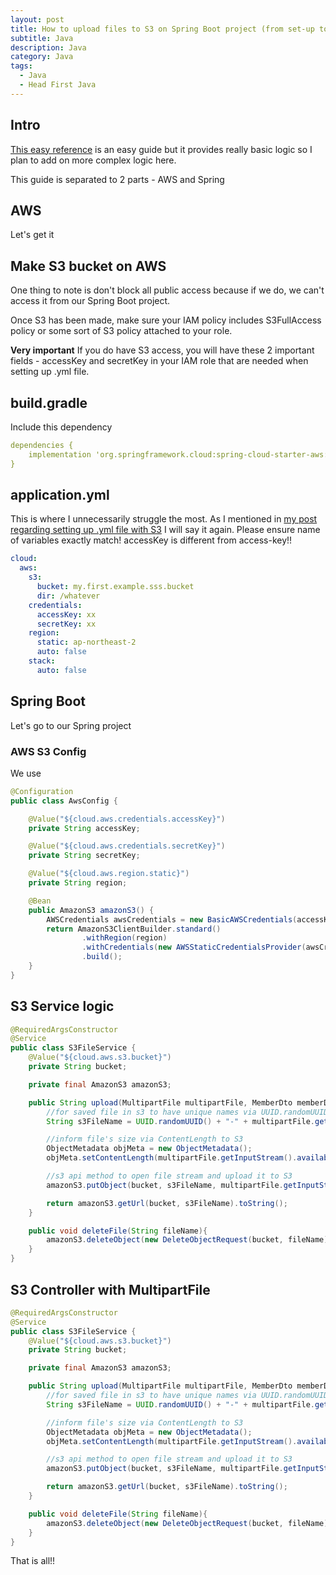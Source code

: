 ```yaml
---
layout: post
title: How to upload files to S3 on Spring Boot project (from set-up to controller)
subtitle: Java 
description: Java
category: Java
tags:
  - Java
  - Head First Java
---
```


## Intro
[This easy reference](https://devlog-wjdrbs96.tistory.com/323) is
an easy guide but it provides really basic logic so I plan to add on
more complex logic here.


This guide is separated to 2 parts - AWS and Spring
## AWS
Let's get it
## Make S3 bucket on AWS
One thing to note is don't block all public access because if we do,
we can't access it from our Spring Boot project.

Once S3 has been made, make sure your IAM policy includes S3FullAccess
policy or some sort of S3 policy attached to your role.

**Very important** If you do have S3 access, you will have these 2 
important fields - accessKey and secretKey in your IAM role that 
are needed when setting up .yml file.

## build.gradle
Include this dependency
```yaml
dependencies {
    implementation 'org.springframework.cloud:spring-cloud-starter-aws:2.2.6.RELEASE'
}
```

## application.yml
This is where I unnecessarily struggle the most. As I mentioned
in [my post regarding setting up .yml file with S3]()
I will say it again. Please ensure name of variables exactly match!
accessKey is different from access-key!!

```yaml
cloud:
  aws:
    s3:
      bucket: my.first.example.sss.bucket
      dir: /whatever
    credentials:
      accessKey: xx
      secretKey: xx
    region:
      static: ap-northeast-2
      auto: false
    stack:
      auto: false
```

## Spring Boot
Let's go to our Spring project

### AWS S3 Config
We use 
```java
@Configuration
public class AwsConfig {

    @Value("${cloud.aws.credentials.accessKey}")
    private String accessKey;

    @Value("${cloud.aws.credentials.secretKey}")
    private String secretKey;

    @Value("${cloud.aws.region.static}")
    private String region;

    @Bean
    public AmazonS3 amazonS3() {
        AWSCredentials awsCredentials = new BasicAWSCredentials(accessKey, secretKey);
        return AmazonS3ClientBuilder.standard()
                .withRegion(region)
                .withCredentials(new AWSStaticCredentialsProvider(awsCredentials))
                .build();
    }
}
```

## S3 Service logic
```java
@RequiredArgsConstructor
@Service
public class S3FileService {
    @Value("${cloud.aws.s3.bucket}")
    private String bucket;

    private final AmazonS3 amazonS3;

    public String upload(MultipartFile multipartFile, MemberDto memberDto) throws IOException {
        //for saved file in s3 to have unique names via UUID.randomUUID()
        String s3FileName = UUID.randomUUID() + "-" + multipartFile.getOriginalFilename();

        //inform file's size via ContentLength to S3
        ObjectMetadata objMeta = new ObjectMetadata();
        objMeta.setContentLength(multipartFile.getInputStream().available());

        //s3 api method to open file stream and upload it to S3
        amazonS3.putObject(bucket, s3FileName, multipartFile.getInputStream(), objMeta);

        return amazonS3.getUrl(bucket, s3FileName).toString();
    }

    public void deleteFile(String fileName){
        amazonS3.deleteObject(new DeleteObjectRequest(bucket, fileName));
    }
}
```

## S3 Controller with MultipartFile
```java
@RequiredArgsConstructor
@Service
public class S3FileService {
    @Value("${cloud.aws.s3.bucket}")
    private String bucket;

    private final AmazonS3 amazonS3;

    public String upload(MultipartFile multipartFile, MemberDto memberDto) throws IOException {
        //for saved file in s3 to have unique names via UUID.randomUUID()
        String s3FileName = UUID.randomUUID() + "-" + multipartFile.getOriginalFilename();

        //inform file's size via ContentLength to S3
        ObjectMetadata objMeta = new ObjectMetadata();
        objMeta.setContentLength(multipartFile.getInputStream().available());

        //s3 api method to open file stream and upload it to S3
        amazonS3.putObject(bucket, s3FileName, multipartFile.getInputStream(), objMeta);

        return amazonS3.getUrl(bucket, s3FileName).toString();
    }

    public void deleteFile(String fileName){
        amazonS3.deleteObject(new DeleteObjectRequest(bucket, fileName));
    }
}
```

That is all!!
